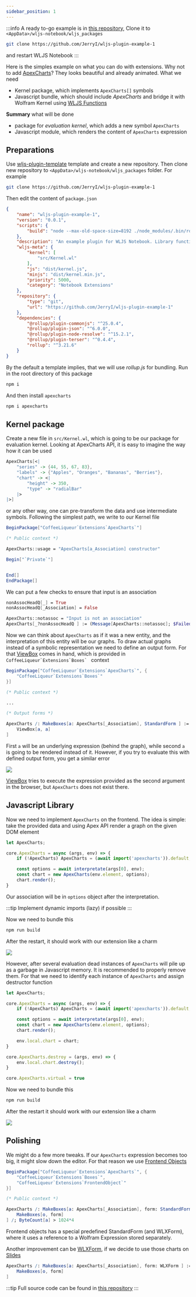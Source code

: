 ```yaml
---
sidebar_position: 1
---
```


:::info
A ready to-go example is in [this repository](https://github.com/JerryI/wljs-plugin-example-1), Clone it to `<AppData>/wljs-notebook/wljs_packages`

```bash
git clone https://github.com/JerryI/wljs-plugin-example-1
```

and restart WLJS Notebook
:::

Here is the simples example on what you can do with extensions. Why not to add [ApexCharts](https://apexcharts.com/)? They looks beautiful and already animated. What we need

- Kernel package, which implements `ApexCharts[]` symbols
- Javascript bundle, which should include *ApexCharts* and bridge it with Wolfram Kernel using [WLJS Functions](frontend/Advanced/Frontend%20interpretation/WLJS%20Functions.md) 

__Summary__ what will be done
- package for *evaluation kernel*, which adds a new symbol `ApexCharts`
- Javascript module, which renders the content of `ApexCharts` expression

## Preparations
Use [wljs-plugin-template](https://github.com/JerryI/wljs-plugin-template) template and create a new repository. Then clone new repository to `<AppData>/wljs-notebook/wljs_packages` folder. For example

```bash
git clone https://github.com/JerryI/wljs-plugin-example-1
```

Then edit the content of `package.json`

```json title="package.json"
{
    "name": "wljs-plugin-example-1",
    "version": "0.0.1",
    "scripts": {
        "build": "node --max-old-space-size=8192 ./node_modules/.bin/rollup --config rollup.config.mjs"
    },
    "description": "An example plugin for WLJS Notebook. Library functions",
    "wljs-meta": {
        "kernel": [
            "src/Kernel.wl"
        ],
        "js": "dist/kernel.js",
        "minjs": "dist/kernel.min.js",
        "priority": 5000,
        "category": "Notebook Extensions"
    },
    "repository": {
        "type": "git",
        "url": "https://github.com/JerryI/wljs-plugin-example-1"
    },
    "dependencies": {
        "@rollup/plugin-commonjs": "^25.0.4",
        "@rollup/plugin-json": "^6.0.0",
        "@rollup/plugin-node-resolve": "^15.2.1",
        "@rollup/plugin-terser": "^0.4.4",
        "rollup": "^3.21.6"
    }
}
```

By the default a template implies, that we will use *rollup.js* for bundling. Run in the root directory of this package

```bash
npm i
```

And then install `apexcharts`

```bash
npm i apexcharts
```

## Kernel package
Create a new file in `src/Kernel.wl`, which is going to be our package for evaluation kernel. Looking at ApexCharts API, it is easy to imagine the way how it can be used

```mathematica
ApexCharts[<|
    "series" -> {44, 55, 67, 83},
    "labels" -> {"Apples", "Oranges", "Bananas", "Berries"},
    "chart" -> <|
        "height" -> 350, 
        "type" -> "radialBar"
    |>
|>]
```

or any other way, one can pre-transform the data and use intermediate symbols. Following the simplest path, we write to our Kernel file

```mathematica title="src/Kernel.wl"
BeginPackage["CoffeeLiqueur`Extensions`ApexCharts`"]

(* Public context *)

ApexCharts::usage = "ApexCharts[a_Association] constructor"

Begin["`Private`"]


End[]
EndPackage[]
```

We can put a few checks to ensure that input is an association

```mathematica
nonAssocHeadQ[_] = True
nonAssocHeadQ[_Association] = False

ApexCharts::notassoc = "Input is not an association"
ApexCharts[_?nonAssocHeadQ ] := (Message[ApexCharts::notassoc]; $Failed)
```

Now we can think about `ApexCharts` as if it was a new entity, and the interpretation of this entity will be our graphs. To draw actual graphs instead of a symbolic representation we need to define an output form. For that [ViewBox](frontend/Reference/Formatting/Low-level/ViewBox.md) comes in hand, which is provided in ``CoffeeLiqueur`Extensions`Boxes` `` context

```mathematica
BeginPackage["CoffeeLiqueur`Extensions`ApexCharts`", {
    "CoffeeLiqueur`Extensions`Boxes`"
}]

(* Public context *)

...

(* Output forms *)

ApexCharts /: MakeBoxes[a: ApexCharts[_Association], StandardForm ] := With[{},
    ViewBox[a, a]
]
```

First `a` will be an underlying expression (behind the graph), while second `a` is going to be rendered instead of it. However, if you try to evaluate this with defined output form, you get a similar error

![](./../../../../Screenshot%202025-02-10%20at%2023.27.26.png)

[ViewBox](frontend/Reference/Formatting/Low-level/ViewBox.md) tries to execute the expression provided as the second argument in the browser, but `ApexCharts` does not exist there.

## Javascript Library
Now we need to implement `ApexCharts` on the frontend. The idea is simple: take the provided data and using Apex API render a graph on the given DOM element

```js title="src/kernel.js"
let ApexCharts;

core.ApexCharts = async (args, env) => {
    if (!ApexCharts) ApexCharts = (await import('apexcharts')).default; //lazy loading

    const options = await interpretate(args[0], env);
    const chart = new ApexCharts(env.element, options);
    chart.render();
}
```

Our association will be in `options` object after the interpretation. 

:::tip
Implement dynamic imports (lazy) if possible
:::

Now we need to bundle this

```bash
npm run build
```

After the restart, it should work with our extension like a charm

![](./../../../../radial-ezgif.com-optimize.gif)

However, after several evaluation dead instances of `ApexCharts` will pile up as a garbage in Javascript memory. It is recommended to properly remove them. For that we need to identify each instance of `ApexCharts` and assign destructor function

```js title="src/kernel.js"
let ApexCharts;

core.ApexCharts = async (args, env) => {
    if (!ApexCharts) ApexCharts = (await import('apexcharts')).default; //lazy loading

    const options = await interpretate(args[0], env);
    const chart = new ApexCharts(env.element, options);
    chart.render();

    env.local.chart = chart;
}

core.ApexCharts.destroy = (args, env) => {
    env.local.chart.destroy();
} 

core.ApexCharts.virtual = true
```

Now we need to bundle this

```bash
npm run build
```

After the restart it should work with our extension like a charm

![](./../../../../radial-ezgif.com-optimize.gif)


## Polishing
We might do a few more tweaks. If our `ApexCharts` expression becomes too big, it might slow down the editor. For that reason we use [Frontend Objects](frontend/Advanced/Frontend%20interpretation/Frontend%20Objects.md)

```mathematica
BeginPackage["CoffeeLiqueur`Extensions`ApexCharts`", {
    "CoffeeLiqueur`Extensions`Boxes`",
    "CoffeeLiqueur`Extensions`FrontendObject`"
}]

(* Public context *)
```

```mathematica
ApexCharts /: MakeBoxes[a: ApexCharts[_Association], form: StandardForm ] := With[{o = CreateFrontEndObject[a]},
    MakeBoxes[o, form]
] /; ByteCount[a] > 1024*4 
```

Frontend objects has a special predefined StandardForm (and WLXForm), where it uses a reference to a Wolfram Expression stored separately.

Another improvement can be [WLXForm](frontend/Reference/Formatting/WLXForm.md), if we decide to use those charts on [Slides](frontend/Cell%20types/Slides.md) 

```mathematica
ApexCharts /: MakeBoxes[a: ApexCharts[_Association], form: WLXForm ] := With[{o = CreateFrontEndObject[a]},
    MakeBoxes[o, form]
]
```


:::tip
Full source code can be found in [this repository](https://github.com/JerryI/wljs-plugin-example-1)
:::